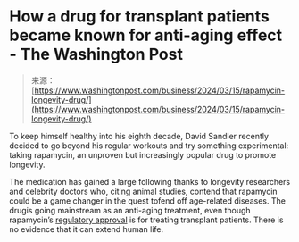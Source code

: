 <!--yml
category: 未分类
date: 2024-05-27 15:02:57
-->

# How a drug for transplant patients became known for anti-aging effect - The Washington Post

> 来源：[https://www.washingtonpost.com/business/2024/03/15/rapamycin-longevity-drug/](https://www.washingtonpost.com/business/2024/03/15/rapamycin-longevity-drug/)

To keep himself healthy into his eighth decade, David Sandler recently decided to go beyond his regular workouts and try something experimental: taking rapamycin, an unproven but increasingly popular drug to promote longevity.

The medication has gained a large following thanks to longevity researchers and celebrity doctors who, citing animal studies, contend that rapamycin could be a game changer in the quest tofend off age-related diseases. The drugis going mainstream as an anti-aging treatment, even though rapamycin’s [regulatory approval](https://www.accessdata.fda.gov/drugsatfda_docs/label/2017/021083s059,021110s076lbl.pdf) is for treating transplant patients. There is no evidence that it can extend human life.